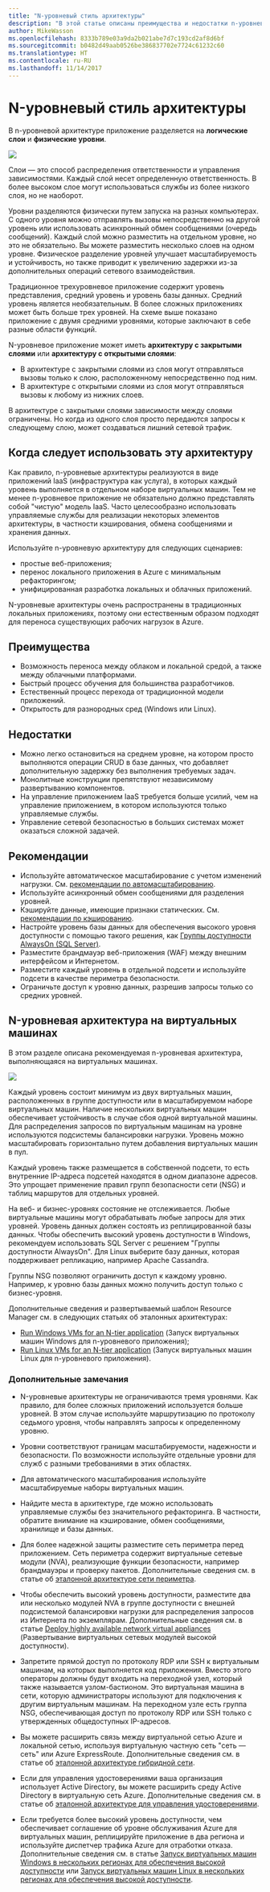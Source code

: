 ```yaml
---
title: "N-уровневый cтиль архитектуры"
description: "В этой статье описаны преимущества и недостатки n-уровневых архитектур в Azure, а также рекомендации по работе с ними."
author: MikeWasson
ms.openlocfilehash: 8333b789e03a9da2b021abe7d7c193cd2af8d6bf
ms.sourcegitcommit: b0482d49aab0526be386837702e7724c61232c60
ms.translationtype: HT
ms.contentlocale: ru-RU
ms.lasthandoff: 11/14/2017
---
```

# <a name="n-tier-architecture-style"></a>N-уровневый cтиль архитектуры

В n-уровневой архитектуре приложение разделяется на **логические слои** и **физические уровни**. 

![](./images/n-tier-logical.svg)

Слои — это способ распределения ответственности и управления зависимостями. Каждый слой несет определенную ответственность. В более высоком слое могут использоваться службы из более низкого слоя, но не наоборот. 

Уровни разделяются физически путем запуска на разных компьютерах. С одного уровня можно отправлять вызовы непосредственно на другой уровень или использовать асинхронный обмен сообщениями (очередь сообщений). Каждый слой можно разместить на отдельном уровне, но это не обязательно. Вы можете разместить несколько слоев на одном уровне. Физическое разделение уровней улучшает масштабируемость и устойчивость, но также приводит к увеличению задержки из-за дополнительных операций сетевого взаимодействия. 

Традиционное трехуровневое приложение содержит уровень представления, средний уровень и уровень базы данных. Средний уровень является необязательным. В более сложных приложениях может быть больше трех уровней. На схеме выше показано приложение с двумя средними уровнями, которые заключают в себе разные области функций. 

N-уровневое приложение может иметь **архитектуру с закрытыми слоями** или **архитектуру с открытыми слоями**:

- В архитектуре с закрытыми слоями из слоя могут отправляться вызовы только к слою, расположенному непосредственно под ним. 
- В архитектуре с открытыми слоями из слоя могут отправляться вызовы к любому из нижних слоев. 

В архитектуре с закрытыми слоями зависимости между слоями ограничены. Но когда из одного слоя просто передаются запросы к следующему слою, может создаваться лишний сетевой трафик. 

## <a name="when-to-use-this-architecture"></a>Когда следует использовать эту архитектуру

Как правило, n-уровневые архитектуры реализуются в виде приложений IaaS (инфраструктура как услуга), в которых каждый уровень выполняется в отдельном наборе виртуальных машин. Тем не менее n-уровневое приложение не обязательно должно представлять собой "чистую" модель IaaS. Часто целесообразно использовать управляемые службы для реализации некоторых элементов архитектуры, в частности кэширования, обмена сообщениями и хранения данных.

Используйте n-уровневую архитектуру для следующих сценариев:

- простые веб-приложения; 
- перенос локального приложения в Azure с минимальным рефакторингом;
- унифицированная разработка локальных и облачных приложений.

N-уровневые архитектуры очень распространены в традиционных локальных приложениях, поэтому они естественным образом подходят для переноса существующих рабочих нагрузок в Azure.

## <a name="benefits"></a>Преимущества

- Возможность переноса между облаком и локальной средой, а также между облачными платформами.
- Быстрый процесс обучения для большинства разработчиков.
- Естественный процесс перехода от традиционной модели приложений.
- Открытость для разнородных сред (Windows или Linux).

## <a name="challenges"></a>Недостатки

- Можно легко остановиться на среднем уровне, на котором просто выполняются операции CRUD в базе данных, что добавляет дополнительную задержку без выполнения требуемых задач. 
- Монолитные конструкции препятствуют независимому развертыванию компонентов.
- На управление приложением IaaS требуется больше усилий, чем на управление приложением, в котором используются только управляемые службы. 
- Управление сетевой безопасностью в больших системах может оказаться сложной задачей.

## <a name="best-practices"></a>Рекомендации

- Используйте автоматическое масштабирование с учетом изменений нагрузки. См. [рекомендации по автомасштабированию][autoscaling].
- Используйте асинхронный обмен сообщениями для разделения уровней.
- Кэшируйте данные, имеющие признаки статических. См. [рекомендации по кэшированию][caching].
- Настройте уровень базы данных для обеспечения высокого уровня доступности с помощью такого решения, как [Группы доступности AlwaysOn (SQL Server)][sql-always-on].
- Разместите брандмауэр веб-приложения (WAF) между внешним интерфейсом и Интернетом.
- Разместите каждый уровень в отдельной подсети и используйте подсети в качестве периметра безопасности. 
- Ограничьте доступ к уровню данных, разрешив запросы только со средних уровней.

## <a name="n-tier-architecture-on-virtual-machines"></a>N-уровневая архитектура на виртуальных машинах

В этом разделе описана рекомендуемая n-уровневая архитектура, выполняющаяся на виртуальных машинах. 

![](./images/n-tier-physical.png)

Каждый уровень состоит минимум из двух виртуальных машин, расположенных в группе доступности или в масштабируемом наборе виртуальных машин. Наличие нескольких виртуальных машин обеспечивает устойчивость в случае сбоя одной виртуальной машины. Для распределения запросов по виртуальным машинам на уровне используются подсистемы балансировки нагрузки. Уровень можно масштабировать горизонтально путем добавления виртуальных машин в пул. 

Каждый уровень также размещается в собственной подсети, то есть внутренние IP-адреса подсетей находятся в одном диапазоне адресов. Это упрощает применение правил групп безопасности сети (NSG) и таблиц маршрутов для отдельных уровней.

На веб- и бизнес-уровнях состояние не отслеживается. Любые виртуальные машины могут обрабатывать любые запросы для этих уровней. Уровень данных должен состоять из реплицированной базы данных. Чтобы обеспечить высокий уровень доступности в Windows, рекомендуем использовать SQL Server с решением "Группы доступности AlwaysOn". Для Linux выберите базу данных, которая поддерживает репликацию, например Apache Cassandra. 

Группы NSG позволяют ограничить доступ к каждому уровню. Например, к уровню базы данных можно получить доступ только с бизнес-уровня.

Дополнительные сведения и развертываемый шаблон Resource Manager см. в следующих статьях об эталонных архитектурах:

- [Run Windows VMs for an N-tier application][n-tier-windows] (Запуск виртуальных машин Windows для n-уровневого приложения);
- [Run Linux VMs for an N-tier application][n-tier-linux] (Запуск виртуальных машин Linux для n-уровневого приложения).

### <a name="additional-considerations"></a>Дополнительные замечания

- N-уровневые архитектуры не ограничиваются тремя уровнями. Как правило, для более сложных приложений используется больше уровней. В этом случае используйте маршрутизацию по протоколу седьмого уровня, чтобы направлять запросы к определенному уровню.

- Уровни соответствуют границам масштабируемости, надежности и безопасности. По возможности используйте отдельные уровни для служб с разными требованиями в этих областях.

- Для автоматического масштабирования используйте масштабируемые наборы виртуальных машин.

- Найдите места в архитектуре, где можно использовать управляемые службы без значительного рефакторинга. В частности, обратите внимание на кэширование, обмен сообщениями, хранилище и базы данных. 

- Для более надежной защиты разместите сеть периметра перед приложением. Сеть периметра содержит виртуальные сетевые модули (NVA), реализующие функции безопасности, например брандмауэры и проверку пакетов. Дополнительные сведения см. в статье об [эталонной архитектуре сети периметра][dmz].

- Чтобы обеспечить высокий уровень доступности, разместите два или несколько модулей NVA в группе доступности с внешней подсистемой балансировки нагрузки для распределения запросов из Интернета по экземплярам. Дополнительные сведения см. в статье [Deploy highly available network virtual appliances][ha-nva] (Развертывание виртуальных сетевых модулей высокой доступности).

- Запретите прямой доступ по протоколу RDP или SSH к виртуальным машинам, на которых выполняется код приложения. Вместо этого операторы должны будут входить на переходной узел, который также называется узлом-бастионом. Это виртуальная машина в сети, которую администраторы используют для подключения к другим виртуальным машинам. На переходном узле есть группа NSG, обеспечивающая доступ по протоколу RDP или SSH только с утвержденных общедоступных IP-адресов.

- Вы можете расширить связь между виртуальной сетью Azure и локальной сетью, используя виртуальную частную сеть "сеть — сеть" или Azure ExpressRoute. Дополнительные сведения см. в статье об [эталонной архитектуре гибридной сети][hybrid-network].

- Если для управления удостоверениями ваша организация использует Active Directory, вы можете расширить среду Active Directory в виртуальную сеть Azure. Дополнительные сведения см. в статье об [эталонной архитектуре для управления удостоверениями][identity].

- Если требуется более высокий уровень доступности, чем обеспечивает соглашение об уровне обслуживания Azure для виртуальных машин, реплицируйте приложение в два региона и используйте диспетчер трафика Azure для отработки отказа. Дополнительные сведения см. в статье [Запуск виртуальных машин Windows в нескольких регионах для обеспечения высокой доступности][multiregion-windows] или [Запуск виртуальных машин Linux в нескольких регионах для обеспечения высокой доступности][multiregion-linux].

[autoscaling]: ../../best-practices/auto-scaling.md
[caching]: ../../best-practices/caching.md
[dmz]: ../../reference-architectures/dmz/index.md
[ha-nva]: ../../reference-architectures/dmz/nva-ha.md
[hybrid-network]: ../../reference-architectures/hybrid-networking/index.md
[identity]: ../../reference-architectures/identity/index.md
[multiregion-linux]: ../../reference-architectures/virtual-machines-linux/multi-region-application.md
[multiregion-windows]: ../../reference-architectures/virtual-machines-windows/multi-region-application.md
[n-tier-linux]: ../../reference-architectures/virtual-machines-linux/n-tier.md
[n-tier-windows]: ../../reference-architectures/virtual-machines-windows/n-tier.md
[sql-always-on]: /sql/database-engine/availability-groups/windows/always-on-availability-groups-sql-server